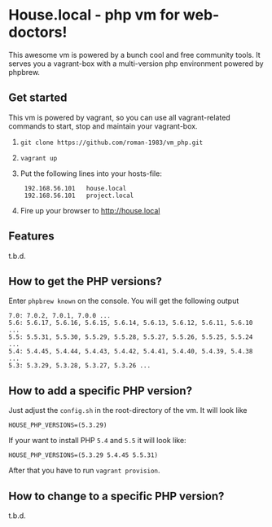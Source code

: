# House.local - php vm for web-doctors!

This awesome vm is powered by a bunch cool and free community tools. It serves you a vagrant-box with a multi-version php environment powered by phpbrew.

## Get started
This vm is powered by vagrant, so you can use all vagrant-related commands to start, stop and maintain your vagrant-box.

1. `git clone https://github.com/roman-1983/vm_php.git` 
2. `vagrant up`
3. Put the following lines into your hosts-file: 
    
        192.168.56.101   house.local
        192.168.56.101   project.local

4. Fire up your browser to http://house.local

## Features
t.b.d.

## How to get the PHP versions?
Enter `phpbrew known` on the console. You will get the following output

    7.0: 7.0.2, 7.0.1, 7.0.0 ...
    5.6: 5.6.17, 5.6.16, 5.6.15, 5.6.14, 5.6.13, 5.6.12, 5.6.11, 5.6.10 ...
    5.5: 5.5.31, 5.5.30, 5.5.29, 5.5.28, 5.5.27, 5.5.26, 5.5.25, 5.5.24 ...
    5.4: 5.4.45, 5.4.44, 5.4.43, 5.4.42, 5.4.41, 5.4.40, 5.4.39, 5.4.38 ...
    5.3: 5.3.29, 5.3.28, 5.3.27, 5.3.26 ...

## How to add a specific PHP version?
Just adjust the `config.sh` in the root-directory of the vm. It will look like

    HOUSE_PHP_VERSIONS=(5.3.29)	
    
If your want to install PHP `5.4` and `5.5` it will look like:

    HOUSE_PHP_VERSIONS=(5.3.29 5.4.45 5.5.31)	
    
After that you have to run `vagrant provision`.

## How to change to a specific PHP version?
t.b.d.